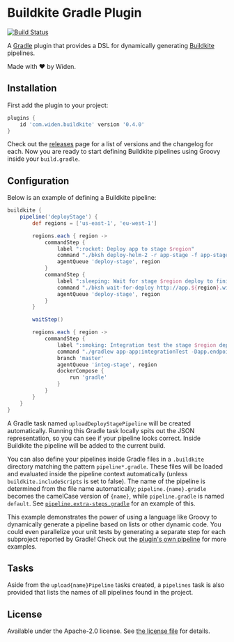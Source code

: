 # Buildkite Gradle Plugin

[![Build Status](https://badge.buildkite.com/9a1d9c36585e925d7b531e3f456a33de3bddda2a6db9ffee91.svg)](https://buildkite.com/widen/buildkite-gradle-plugin)

A [Gradle] plugin that provides a DSL for dynamically generating [Buildkite] pipelines.

Made with :heart: by Widen.

## Installation

First add the plugin to your project:

```groovy
plugins {
    id 'com.widen.buildkite' version '0.4.0'
}
```

Check out the [releases] page for a list of versions and the changelog for each. Now you are ready to start defining Buildkite pipelines using Groovy inside your `build.gradle`.

## Configuration

Below is an example of defining a Buildkite pipeline:

```groovy
buildkite {
    pipeline('deployStage') {
        def regions = ['us-east-1', 'eu-west-1']

        regions.each { region ->
            commandStep {
                label ":rocket: Deploy app to stage $region"
                command "./bksh deploy-helm-2 -r app-stage -f app-stage-${region}.yaml -g \${DOCKER_TAG} -k k8s2-stage-$region -v 4.2.3"
                agentQueue 'deploy-stage', region
            }
            commandStep {
                label ":sleeping: Wait for stage $region deploy to finish"
                command "./bksh wait-for-deploy http://app.${region}.widen-stage.com/health"
                agentQueue 'deploy-stage', region
            }
        }

        waitStep()

        regions.each { region ->
            commandStep {
                label ":smoking: Integration test the stage $region deployment"
                command "./gradlew app-app:integrationTest -Dapp.endpoint=http://app.${region}.widen-stage.com --continue \${GRADLE_SWITCHES}"
                branch 'master'
                agentQueue 'integ-stage', region
                dockerCompose {
                    run 'gradle'
                }
            }
        }
    }
}
```

A Gradle task named `uploadDeployStagePipeline` will be created automatically. Running this Gradle task locally spits out the JSON representation, so you can see if your pipeline looks correct. Inside Buildkite the pipeline will be added to the current build.

You can also define your pipelines inside Gradle files in a `.buildkite` directory matching the pattern `pipeline*.gradle`. These files will be loaded and evaluated inside the pipeline context automatically (unless `buildkite.includeScripts` is set to false). The name of the pipeline is determined from the file name automatically; `pipeline.{name}.gradle` becomes the camelCase version of `{name}`, while `pipeline.gradle` is named `default`. See [`pipeline.extra-steps.gradle`](.buildkite/pipeline.extra-steps.gradle) for an example of this.

This example demonstrates the power of using a language like Groovy to dynamically generate a pipeline based on lists or other dynamic code. You could even parallelize your unit tests by generating a separate step for each subproject reported by Gradle! Check out the [plugin's own pipeline](https://github.com/Widen/buildkite-gradle-plugin/blob/master/build.gradle) for more examples.

## Tasks

Aside from the `upload{name}Pipeline` tasks created, a `pipelines` task is also provided that lists the names of all pipelines found in the project.

## License

Available under the Apache-2.0 license. See [the license file](LICENSE) for details.


[Buildkite]: https://buildkite.com
[Gradle]: https://gradle.org
[releases]: https://github.com/Widen/buildkite-gradle-plugin/releases
